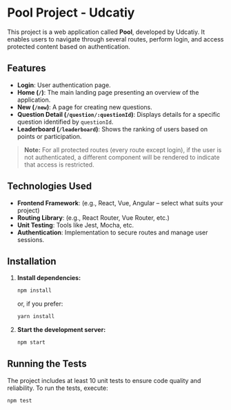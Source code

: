 # Pool Project - Udcatiy

This project is a web application called **Pool**, developed by Udcatiy. It enables users to navigate through several routes, perform login, and access protected content based on authentication.

## Features

- **Login**: User authentication page.
- **Home (`/`)**: The main landing page presenting an overview of the application.
- **New (`/new`)**: A page for creating new questions.
- **Question Detail (`/question/:questionId`)**: Displays details for a specific question identified by `questionId`.
- **Leaderboard (`/leaderboard`)**: Shows the ranking of users based on points or participation.

> **Note:** For all protected routes (every route except login), if the user is not authenticated, a different component will be rendered to indicate that access is restricted.

## Technologies Used

- **Frontend Framework**: (e.g., React, Vue, Angular – select what suits your project)
- **Routing Library**: (e.g., React Router, Vue Router, etc.)
- **Unit Testing**: Tools like Jest, Mocha, etc.
- **Authentication**: Implementation to secure routes and manage user sessions.

## Installation

1. **Install dependencies:**

   ```bash
   npm install
   ```

   or, if you prefer:

   ```bash
   yarn install
   ```

2. **Start the development server:**
   ```bash
   npm start
   ```

## Running the Tests

The project includes at least 10 unit tests to ensure code quality and reliability. To run the tests, execute:

```bash
npm test
```
